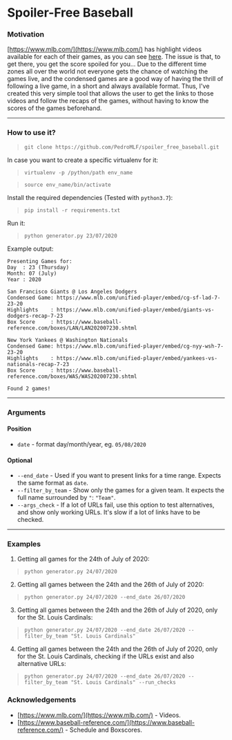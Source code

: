 # Spoiler-Free Baseball

### Motivation

[https://www.mlb.com/](https://www.mlb.com/) has highlight videos available for each of their games, as you can see [here](https://www.mlb.com/gameday/yankees-vs-nationals/2020/07/23/630851#game_state=final,lock_state=final,game_tab=videos,game=630851). The issue is that, to get there, you get the score spoiled for you... Due to the different time zones all over the world not everyone gets the chance of watching the games live, and the condensed games are a good way of having the thrill of following a live game, in a short and always available format. Thus, I've created this very simple tool that allows the user to get the links to those videos and follow the recaps of the games, without having to know the scores of the games beforehand.

---

### How to use it?

> `git clone https://github.com/PedroMLF/spoiler_free_baseball.git`

In case you want to create a specific virtualenv for it:
> `virtualenv -p /python/path env_name`

> `source env_name/bin/activate`

Install the required dependencies (Tested with `python3.7`):
> `pip install -r requirements.txt`

Run it:
> `python generator.py 23/07/2020`

Example output:

```
Presenting Games for:
Day  : 23 (Thursday)
Month: 07 (July)
Year : 2020

San Francisco Giants @ Los Angeles Dodgers
Condensed Game: https://www.mlb.com/unified-player/embed/cg-sf-lad-7-23-20
Highlights    : https://www.mlb.com/unified-player/embed/giants-vs-dodgers-recap-7-23
Box Score     : https://www.baseball-reference.com/boxes/LAN/LAN202007230.shtml

New York Yankees @ Washington Nationals
Condensed Game: https://www.mlb.com/unified-player/embed/cg-nyy-wsh-7-23-20
Highlights    : https://www.mlb.com/unified-player/embed/yankees-vs-nationals-recap-7-23
Box Score     : https://www.baseball-reference.com/boxes/WAS/WAS202007230.shtml

Found 2 games!
```

---

### Arguments

#### Position

* `date` - format day/month/year, eg. `05/08/2020`

#### Optional

* `--end_date` - Used if you want to present links for a time range. Expects the same format as `date`.
* `--filter_by_team` - Show only the games for a given team. It expects the full name surrounded by `"`: `"Team"`.
* `--args_check` - If a lot of URLs fail, use this option to test alternatives, and show only working URLs. It's slow if a lot of links have to be checked.

---

### Examples

1. Getting all games for the 24th of July of 2020:

> `python generator.py 24/07/2020`

2. Getting all games between the 24th and the 26th of July of 2020:

> `python generator.py 24/07/2020 --end_date 26/07/2020`

3. Getting all games between the 24th and the 26th of July of 2020, only for the St. Louis Cardinals:

> `python generator.py 24/07/2020 --end_date 26/07/2020 --filter_by_team "St. Louis Cardinals"`

4. Getting all games between the 24th and the 26th of July of 2020, only for the St. Louis Cardinals, checking if the URLs exist and also alternative URLs:

> `python generator.py 24/07/2020 --end_date 26/07/2020 --filter_by_team "St. Louis Cardinals" --run_checks`

### Acknowledgements

* [https://www.mlb.com/](https://www.mlb.com/) - Videos.
* [https://www.baseball-reference.com/](https://www.baseball-reference.com/) - Schedule and Boxscores.